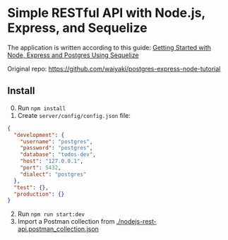 # Simple RESTful API with Node.js, Express, and Sequelize  

The application is written according to this guide:
[Getting Started with Node, Express and Postgres Using Sequelize
](https://www.digitalocean.com/community/tutorials/getting-started-with-node-express-and-postgres-using-sequelize?utm_source=pocket_mylist)

Original repo: https://github.com/waiyaki/postgres-express-node-tutorial

## Install
0. Run `npm install`
1. Create `server/config/config.json` file: 
```json
{
  "development": {
    "username": "postgres",
    "password": "postgres",
    "database": "todos-dev",
    "host": "127.0.0.1",
    "port": 5432,
    "dialect": "postgres"
  },
  "test": {},
  "production": {}
}
```

2. Run `npm run start:dev`
3. Import a Postman collection from [./nodejs-rest-api.postman_collection.json](./nodejs-rest-api.postman_collection.json)